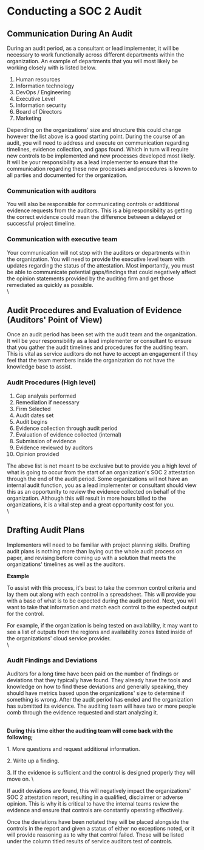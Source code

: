 # Conducting a SOC 2 Audit

## Communication During An Audit

During an audit period, as a consultant or lead implementer, it will be necessary to work functionally across different departments within the organization. An example of departments that you will most likely be working closely with is listed below.&#x20;

1. Human resources
2. Information technology
3. DevOps / Engineering
4. Executive Level
5. Information security
6. Board of Directors
7. Marketing

Depending on the organizations' size and structure this could change however the list above is a good starting point. During the course of an audit, you will need to address and execute on communication regarding timelines, evidence collection, and gaps found. Which in turn will require new controls to be implemented and new processes developed most likely. It will be your responsibility as a lead implementer to ensure that the communication regarding these new processes and procedures is known to all parties and documented for the organization.&#x20;

### **Communication with auditors**

You will also be responsible for communicating controls or additional evidence requests from the auditors. This is a big responsibility as getting the correct evidence could mean the difference between a delayed or successful project timeline.&#x20;

### **Communication with executive team**

Your communication will not stop with the auditors or departments within the organization. You will need to provide the executive level team with updates regarding the status of the attestation. Most importantly, you must be able to communicate potential gaps/findings that could negatively affect the opinion statements provided by the auditing firm and get those remediated as quickly as possible.  \
\


## Audit Procedures and Evaluation of Evidence (Auditors' Point of View)

Once an audit period has been set with the audit team and the organization. It will be your responsibility as a lead implementer or consultant to ensure that you gather the audit timelines and procedures for the auditing team. This is vital as service auditors do not have to accept an engagement if they feel that the team members inside the organization do not have the knowledge base to assist.&#x20;

### **Audit Procedures (High level)**

1. Gap analysis performed
2. Remediation if necessary
3. Firm Selected
4. Audit dates set
5. Audit begins
6. Evidence collection through audit period
7. Evaluation of evidence collected (internal)
8. Submission of evidence
9. Evidence reviewed by auditors
10. Opinion provided

The above list is not meant to be exclusive but to provide you a high level of what is going to occur from the start of an organization's SOC 2 attestation through the end of the audit period. Some organizations will not have an internal audit function, you as a lead implementer or consultant should view this as an opportunity to review the evidence collected on behalf of the organization. Although this will result in more hours billed to the organizations, it is a vital step and a great opportunity cost for you. \
\


## Drafting Audit Plans

Implementers will need to be familiar with project planning skills. Drafting audit plans is nothing more than laying out the whole audit process on paper, and revising before coming up with a solution that meets the organizations' timelines as well as the auditors.&#x20;

**Example**&#x20;

To assist with this process, it's best to take the common control criteria and lay them out along with each control in a spreadsheet. This will provide you with a base of what is to be expected during the audit period. Next, you will want to take that information and match each control to the expected output for the control.&#x20;

For example, if the organization is being tested on availability, it may want to see a list of outputs from the regions and availability zones listed inside of the organizations' cloud service provider. \
\


### Audit Findings and Deviations

Auditors for a long time have been paid on the number of findings or deviations that they typically have found. They already have the tools and knowledge on how to find these deviations and generally speaking, they should have metrics based upon the organizations' size to determine if something is wrong. After the audit period has ended and the organization has submitted its evidence. The auditing team will have two or more people comb through the evidence requested and start analyzing it.&#x20;

\
**During this time either the auditing team will come back with the following;**&#x20;

1\. More questions and request additional information.

2\. Write up a finding.

3\. If the evidence is sufficient and the control is designed properly they will move on. \


If audit deviations are found, this will negatively impact the organizations' SOC 2 attestation report, resulting in a qualified, disclaimer or adverse opinion. This is why it is critical to have the internal teams review the evidence and ensure that controls are constantly operating effectively.&#x20;

Once the deviations have been notated they will be placed alongside the controls in the report and given a status of either no exceptions noted, or it will provide reasoning as to why that control failed. These will be listed under the column titled results of service auditors test of controls.&#x20;
